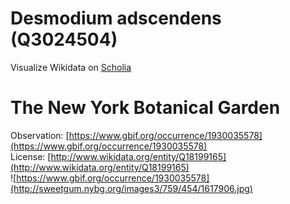 
Desmodium adscendens (Q3024504)
===============================
  
Visualize Wikidata on [Scholia](https://scholia.toolforge.org/taxon/Q3024504)
# The New York Botanical Garden
  
Observation: [https://www.gbif.org/occurrence/1930035578](https://www.gbif.org/occurrence/1930035578)  
License: [http://www.wikidata.org/entity/Q18199165](http://www.wikidata.org/entity/Q18199165)  
![https://www.gbif.org/occurrence/1930035578](http://sweetgum.nybg.org/images3/759/454/1617906.jpg)